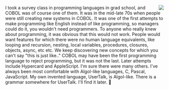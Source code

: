 <img src="http://scripting.com/images/2017/12/23/sarahLynn.png" border="0" align="right">I took a survey class in programming languages in grad school, and COBOL was of course one of them. It was in the mid-late 70s when people were still creating new systems in COBOL. It was one of the first attempts to make programming like English instead of like programming, so managers could do it, you wouldn't need programmers. To anyone who really knew about programming, it was obvious that this would not work. People would want features for which there were no human language equivalents, like looping and recursion, nesting, local variables, procedures, closures, objects, async, etc etc. We keep discovering new concepts for which you can't say "this is just like.." COBOL may have been the first programming language to reject programming, but it was not the last. Later attempts include Hypercard and AppleScript. I'm sure there were many others. I've always been most comfortable with Algol-like languages, C, Pascal, JavaScript. My own invented language, UserTalk, is Algol-like. There is a grammar somewhere for UserTalk. I'll find it later. :rocket:
